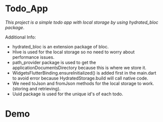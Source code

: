 # Todo_App
_This project is a simple todo app with local storage by using hydrated_bloc package_.

Additional Info:
- hydrated_bloc is an extension package of bloc.
- Hive is used for the local storage so no need to worry about performance issues.
- path_provider package is used to get the applicationDocumentsDirectory because this is where we store it.
- WidgetsFlutterBinding.ensureInitialized() is added first in the main.dart to avoid error because HydratedStorage.build will call native code.
- We need toJson and fromJson methods for the local storage to work. (storing and retrieving).
- Uuid package is used for the unique id's of each todo.

# Demo


